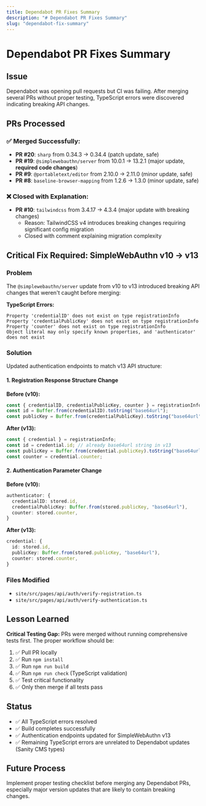 ```yaml
---
title: Dependabot PR Fixes Summary
description: "# Dependabot PR Fixes Summary"
slug: "dependabot-fix-summary"
---
```


# Dependabot PR Fixes Summary

## Issue

Dependabot was opening pull requests but CI was failing. After merging several PRs without proper testing, TypeScript errors were discovered indicating breaking API changes.

## PRs Processed

### ✅ Merged Successfully:

- **PR #20**: `sharp` from 0.34.3 → 0.34.4 (patch update, safe)
- **PR #19**: `@simplewebauthn/server` from 10.0.1 → 13.2.1 (major update, **required code changes**)
- **PR #9**: `@portabletext/editor` from 2.10.0 → 2.11.0 (minor update, safe)
- **PR #8**: `baseline-browser-mapping` from 1.2.6 → 1.3.0 (minor update, safe)

### ❌ Closed with Explanation:

- **PR #10**: `tailwindcss` from 3.4.17 → 4.3.4 (major update with breaking changes)
  - Reason: TailwindCSS v4 introduces breaking changes requiring significant config migration
  - Closed with comment explaining migration complexity

## Critical Fix Required: SimpleWebAuthn v10 → v13

### Problem

The `@simplewebauthn/server` update from v10 to v13 introduced breaking API changes that weren't caught before merging:

**TypeScript Errors:**

```
Property 'credentialID' does not exist on type registrationInfo
Property 'credentialPublicKey' does not exist on type registrationInfo
Property 'counter' does not exist on type registrationInfo
Object literal may only specify known properties, and 'authenticator' does not exist
```

### Solution

Updated authentication endpoints to match v13 API structure:

#### 1. Registration Response Structure Change

**Before (v10):**

```typescript
const { credentialID, credentialPublicKey, counter } = registrationInfo;
const id = Buffer.from(credentialID).toString("base64url");
const publicKey = Buffer.from(credentialPublicKey).toString("base64url");
```

**After (v13):**

```typescript
const { credential } = registrationInfo;
const id = credential.id; // already base64url string in v13
const publicKey = Buffer.from(credential.publicKey).toString("base64url");
const counter = credential.counter;
```

#### 2. Authentication Parameter Change

**Before (v10):**

```typescript
authenticator: {
  credentialID: stored.id,
  credentialPublicKey: Buffer.from(stored.publicKey, "base64url"),
  counter: stored.counter,
}
```

**After (v13):**

```typescript
credential: {
  id: stored.id,
  publicKey: Buffer.from(stored.publicKey, "base64url"),
  counter: stored.counter,
}
```

### Files Modified

- `site/src/pages/api/auth/verify-registration.ts`
- `site/src/pages/api/auth/verify-authentication.ts`

## Lesson Learned

**Critical Testing Gap:** PRs were merged without running comprehensive tests first. The proper workflow should be:

1. ✅ Pull PR locally
2. ✅ Run `npm install`
3. ✅ Run `npm run build`
4. ✅ Run `npm run check` (TypeScript validation)
5. ✅ Test critical functionality
6. ✅ Only then merge if all tests pass

## Status

- ✅ All TypeScript errors resolved
- ✅ Build completes successfully
- ✅ Authentication endpoints updated for SimpleWebAuthn v13
- ✅ Remaining TypeScript errors are unrelated to Dependabot updates (Sanity CMS types)

## Future Process

Implement proper testing checklist before merging any Dependabot PRs, especially major version updates that are likely to contain breaking changes.
